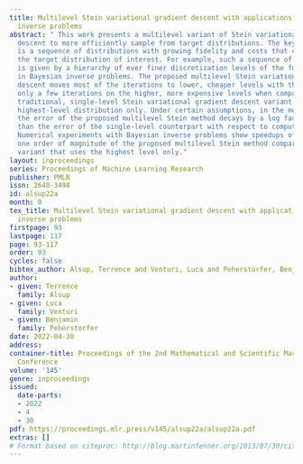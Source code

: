 ```yaml
---
title: Multilevel Stein variational gradient descent with applications to Bayesian
  inverse problems
abstract: " This work presents a multilevel variant of Stein variational gradient
  descent to more efficiently sample from target distributions. The key ingredient
  is a sequence of distributions with growing fidelity and costs that converges to
  the target distribution of interest. For example, such a sequence of distributions
  is given by a hierarchy of ever finer discretization levels of the forward model
  in Bayesian inverse problems. The proposed multilevel Stein variational gradient
  descent moves most of the iterations to lower, cheaper levels with the aim of requiring
  only a few iterations on the higher, more expensive levels when compared to the
  traditional, single-level Stein variational gradient descent variant that uses the
  highest-level distribution only. Under certain assumptions, in the mean-field limit,
  the error of the proposed multilevel Stein method decays by a log factor faster
  than the error of the single-level counterpart with respect to computational costs.
  Numerical experiments with Bayesian inverse problems show speedups of more than
  one order of magnitude of the proposed multilevel Stein method compared to the single-level
  variant that uses the highest level only."
layout: inproceedings
series: Proceedings of Machine Learning Research
publisher: PMLR
issn: 2640-3498
id: alsup22a
month: 0
tex_title: Multilevel Stein variational gradient descent with applications to Bayesian
  inverse problems
firstpage: 93
lastpage: 117
page: 93-117
order: 93
cycles: false
bibtex_author: Alsup, Terrence and Venturi, Luca and Peherstorfer, Benjamin
author:
- given: Terrence
  family: Alsup
- given: Luca
  family: Venturi
- given: Benjamin
  family: Peherstorfer
date: 2022-04-30
address:
container-title: Proceedings of the 2nd Mathematical and Scientific Machine Learning
  Conference
volume: '145'
genre: inproceedings
issued:
  date-parts:
  - 2022
  - 4
  - 30
pdf: https://proceedings.mlr.press/v145/alsup22a/alsup22a.pdf
extras: []
# Format based on citeproc: http://blog.martinfenner.org/2013/07/30/citeproc-yaml-for-bibliographies/
---
```

